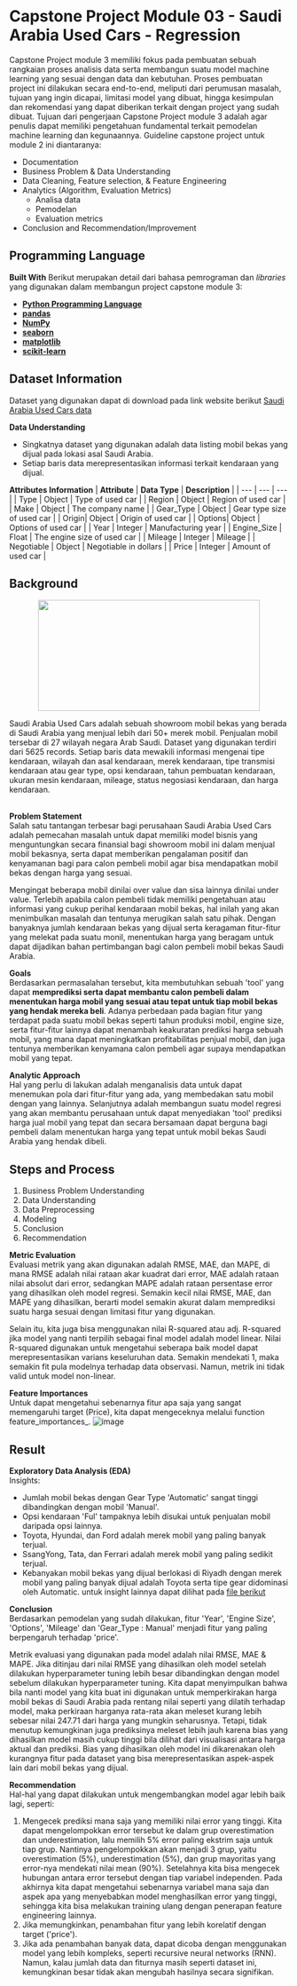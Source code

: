 # Capstone Project Module 03 - Saudi Arabia Used Cars - Regression

Capstone Project module 3 memiliki fokus pada pembuatan sebuah rangkaian proses analisis data serta membangun suatu model machine learning yang sesuai dengan data dan kebutuhan. Proses pembuatan project ini dilakukan secara end-to-end, meliputi dari perumusan masalah, tujuan yang ingin dicapai, limitasi model yang dibuat, hingga kesimpulan dan rekomendasi yang dapat diberikan terkait dengan project yang sudah dibuat. Tujuan dari pengerjaan Capstone Project module 3 adalah agar penulis dapat memiliki pengetahuan fundamental terkait pemodelan machine learning dan kegunaannya. Guideline capstone project untuk module 2 ini diantaranya:
- Documentation 
- Business Problem & Data Understanding
- Data Cleaning, Feature selection, & Feature Engineering
- Analytics (Algorithm, Evaluation Metrics)
  - Analisa data
  - Pemodelan
  - Evaluation metrics
- Conclusion and Recommendation/Improvement

## Programming Language
**Built With**
Berikut merupakan detail dari bahasa pemrograman dan _libraries_ yang digunakan dalam membangun project capstone module 3: <br>
- [**Python Programming Language**](https://www.python.org/)<br>
- [**pandas**](https://pandas.pydata.org/)<br>
- [**NumPy**](https://numpy.org/)<br>
- [**seaborn**](https://seaborn.pydata.org/)<br>
- [**matplotlib**](https://matplotlib.org/)<br>
- [**scikit-learn**](https://scikit-learn.org/stable/)

## Dataset Information
Dataset yang digunakan dapat di download pada link website berikut [Saudi Arabia Used Cars data](https://drive.google.com/file/d/1Tr4YT5dmgwTrXLvIqZ4diBf5z8K6JjrR/view) 

**Data Understanding**
- Singkatnya dataset yang digunakan adalah data listing mobil bekas yang dijual pada lokasi asal Saudi Arabia.
- Setiap baris data merepresentasikan informasi terkait kendaraan yang dijual.

**Attributes Information**
| **Attribute** | **Data Type** | **Description** |
| --- | --- | --- |
| Type | Object | Type of used car |
| Region | Object | Region of used car |
| Make | Object | The company name |
| Gear_Type | Object | Gear type size of used car |
| Origin| Object | Origin of used car |
| Options| Object | Options of used car |
| Year | Integer | Manufacturing year |
| Engine_Size | Float | The engine size of used car |
| Mileage | Integer | Mileage |
| Negotiable | Object | Negotiable in dollars |
| Price | Integer | Amount of used car |

## **Background**
<p align="center">
  <img width="400" height="200" src="https://idsb.tmgrup.com.tr/ly/uploads/images/2020/05/18/36451.jpg">
</p>
Saudi Arabia Used Cars adalah sebuah showroom mobil bekas yang berada di Saudi Arabia yang menjual lebih dari 50+ merek mobil. Penjualan mobil tersebar di 27 wilayah negara Arab Saudi. Dataset yang digunakan terdiri dari 5625 records. Setiap baris data mewakili informasi mengenai tipe kendaraan, wilayah dan asal kendaraan, merek kendaraan, tipe transmisi kendaraan atau gear type, opsi kendaraan, tahun pembuatan kendaraan, ukuran mesin kendaraan, mileage, status negosiasi kendaraan, dan harga kendaraan.<br><br>

**Problem Statement**<br>
Salah satu tantangan terbesar bagi perusahaan Saudi Arabia Used Cars adalah pemecahan masalah untuk dapat memiliki model bisnis yang menguntungkan secara finansial bagi showroom mobil ini dalam menjual mobil bekasnya, serta dapat memberikan pengalaman positif dan kenyamanan bagi para calon pembeli mobil agar bisa mendapatkan mobil bekas dengan harga yang sesuai.

Mengingat beberapa mobil dinilai over value dan sisa lainnya dinilai under value. Terlebih apabila calon pembeli tidak memiliki pengetahuan atau informasi yang cukup perihal kendaraan mobil bekas, hal inilah yang akan menimbulkan masalah dan tentunya merugikan salah satu pihak. Dengan banyaknya jumlah kendaraan bekas yang dijual serta keragaman fitur-fitur yang melekat pada suatu monil, menentukan harga yang beragam untuk dapat dijadikan bahan pertimbangan bagi calon pembeli mobil bekas Saudi Arabia.

**Goals**<br>
Berdasarkan permasalahan tersebut, kita membutuhkan sebuah 'tool' yang dapat **memprediksi serta dapat membantu calon pembeli dalam menentukan harga mobil yang sesuai atau tepat untuk tiap mobil bekas yang hendak mereka beli**. Adanya perbedaan pada bagian fitur yang terdapat pada suatu mobil bekas seperti tahun produksi mobil, engine size, serta fitur-fitur lainnya dapat menambah keakuratan prediksi harga sebuah mobil, yang mana dapat meningkatkan profitabilitas penjual mobil, dan juga tentunya memberikan kenyamana calon pembeli agar supaya mendapatkan mobil yang tepat.

**Analytic Approach**<br>
Hal yang perlu di lakukan adalah menganalisis data untuk dapat menemukan pola dari fitur-fitur yang ada, yang membedakan satu mobil dengan yang lainnya. Selanjutnya adalah membangun suatu model regresi yang akan membantu perusahaan untuk dapat menyediakan 'tool' prediksi harga jual mobil yang tepat dan secara bersamaan dapat berguna bagi pembeli dalam menentukan harga yang tepat untuk mobil bekas Saudi Arabia yang hendak dibeli.

## **Steps and Process**
1. Business Problem Understanding
2. Data Understanding
3. Data Preprocessing
4. Modeling
5. Conclusion
6. Recommendation

**Metric Evaluation**<br>
Evaluasi metrik yang akan digunakan adalah RMSE, MAE, dan MAPE, di mana RMSE adalah nilai rataan akar kuadrat dari error, MAE adalah rataan nilai absolut dari error, sedangkan MAPE adalah rataan persentase error yang dihasilkan oleh model regresi. Semakin kecil nilai RMSE, MAE, dan MAPE yang dihasilkan, berarti model semakin akurat dalam memprediksi suatu harga sesuai dengan limitasi fitur yang digunakan. 

Selain itu, kita juga bisa menggunakan nilai R-squared atau adj. R-squared jika model yang nanti terpilih sebagai final model adalah model linear. Nilai R-squared digunakan untuk mengetahui seberapa baik model dapat merepresentasikan varians keseluruhan data. Semakin mendekati 1, maka semakin fit pula modelnya terhadap data observasi. Namun, metrik ini tidak valid untuk model non-linear.

**Feature Importances**<br>
Untuk dapat mengetahui sebenarnya fitur apa saja yang sangat memengaruhi target (Price), kita dapat mengeceknya melalui function feature_importances_.
![image](https://user-images.githubusercontent.com/73176284/169945053-5ee0d5a5-9692-46cd-9096-33a93b7dc151.png)

## **Result**  

**Exploratory Data Analysis (EDA)**<br>
Insights:
- Jumlah mobil bekas dengan Gear Type 'Automatic' sangat tinggi dibandingkan dengan mobil 'Manual'.
- Opsi kendaraan 'Ful' tampaknya lebih disukai untuk penjualan mobil daripada opsi lainnya.
- Toyota, Hyundai, dan Ford adalah merek mobil yang paling banyak terjual.
- SsangYong, Tata, dan Ferrari adalah merek mobil yang paling sedikit terjual.
- Kebanyakan mobil bekas yang dijual berlokasi di Riyadh dengan merek mobil yang paling banyak dijual adalah Toyota serta tipe gear didominasi oleh Automatic.
untuk insight lainnya dapat dilihat pada [file berikut](https://github.com/yandaaw/Capstone-Project-Module-03-Saudi-Arabia-Used-Cars/blob/main/Saudi_Used_Cars_Regression.ipynb)

**Conclusion**<br>
Berdasarkan pemodelan yang sudah dilakukan, fitur 'Year', 'Engine Size', 'Options', 'Mileage' dan 'Gear_Type : Manual' menjadi fitur yang paling berpengaruh terhadap 'price'.

 Metrik evaluasi yang digunakan pada model adalah nilai RMSE, MAE & MAPE. Jika ditinjau dari nilai RMSE yang dihasilkan oleh model setelah dilakukan hyperparameter tuning lebih besar dibandingkan dengan model sebelum dilakukan hyperparameter tuning. Kita dapat menyimpulkan bahwa bila nanti model yang kita buat ini digunakan untuk memperkirakan harga mobil bekas di Saudi Arabia pada rentang nilai seperti yang dilatih terhadap model, maka perkiraan harganya rata-rata akan meleset kurang lebih sebesar nilai 247.71 dari harga yang mungkin seharusnya. Tetapi, tidak menutup kemungkinan juga prediksinya meleset lebih jauh karena bias yang dihasilkan model masih cukup tinggi bila dilihat dari visualisasi antara harga aktual dan prediksi. Bias yang dihasilkan oleh model ini dikarenakan oleh kurangnya fitur pada dataset yang bisa merepresentasikan aspek-aspek lain dari mobil bekas yang dijual.

**Recommendation**<br>
Hal-hal yang dapat dilakukan untuk mengembangkan model agar lebih baik lagi, seperti:

1. Mengecek prediksi mana saja yang memiliki nilai error yang tinggi. Kita dapat mengelompokkan error tersebut ke dalam grup overestimation dan underestimation, lalu memilih 5% error paling ekstrim saja untuk tiap grup. Nantinya pengelompokkan akan menjadi 3 grup, yaitu overestimation (5%), underestimation (5%), dan grup mayoritas yang error-nya mendekati nilai mean (90%). Setelahnya kita bisa mengecek hubungan antara error tersebut dengan tiap variabel independen. Pada akhirnya kita dapat mengetahui sebenarnya variabel mana saja dan aspek apa yang menyebabkan model menghasilkan error yang tinggi, sehingga kita bisa melakukan training ulang dengan penerapan feature engineering lainnya.
1. Jika memungkinkan, penambahan fitur yang lebih korelatif dengan target ('price'). 
1. Jika ada penambahan banyak data, dapat dicoba dengan menggunakan model yang lebih kompleks, seperti recursive neural networks (RNN). Namun, kalau jumlah data dan fiturnya masih seperti dataset ini, kemungkinan besar tidak akan mengubah hasilnya secara signifikan.
